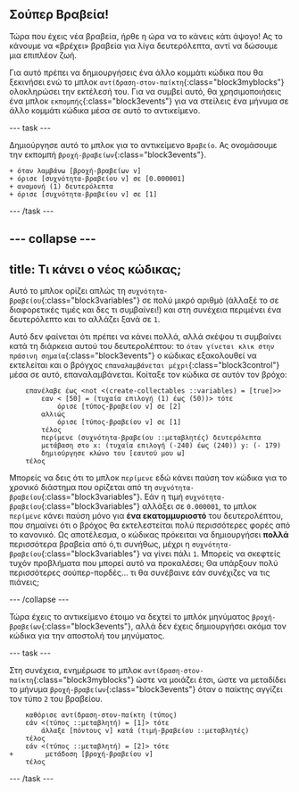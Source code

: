 ## Σούπερ Βραβεία!

Τώρα που έχεις νέα βραβεία, ήρθε η ώρα να το κάνεις κάτι άψογο! Ας το κάνουμε να «βρέχει» βραβεία για λίγα δευτερόλεπτα, αντί να δώσουμε μια επιπλέον ζωή.

Για αυτό πρέπει να δημιουργήσεις ένα άλλο κομμάτι κώδικα που θα ξεκινήσει ενώ το μπλοκ `αντίδραση-στον-παίκτη`{:class="block3myblocks"} ολοκληρώσει την εκτέλεσή του. Για να συμβεί αυτό, θα χρησιμοποιήσεις ένα μπλοκ `εκπομπής`{:class="block3events"} για να στείλεις ένα μήνυμα σε άλλο κομμάτι κώδικα μέσα σε αυτό το αντικείμενο.

--- task ---

Δημιούργησε αυτό το μπλοκ για το αντικείμενο `Βραβείο`. Ας ονομάσουμε την εκπομπή `βροχή-βραβείων`{:class="block3events"}.

```blocks3
+ όταν λαμβάνω [βροχή-βραβείων v]
+ όρισε [συχνότητα-βραβείου v] σε [0.000001]
+ αναμονή (1) δευτερόλεπτα
+ όρισε [συχνότητα-βραβείου v] σε [1]
```

--- /task ---

--- collapse ---
---
title: Τι κάνει ο νέος κώδικας;
---

Αυτό το μπλοκ ορίζει απλώς τη `συχνότητα-βραβείου`{:class="block3variables"} σε πολύ μικρό αριθμό \(άλλαξέ το σε διαφορετικές τιμές και δες τι συμβαίνει!\) και στη συνέχεια περιμένει ένα δευτερόλεπτο και το αλλάζει ξανά σε `1`.

Αυτό δεν φαίνεται ότι πρέπει να κάνει πολλά, αλλά σκέψου τι συμβαίνει κατά τη διάρκεια αυτού του δευτερολέπτου: το `όταν γίνεται κλικ στην πράσινη σημαία`{:class="block3events"} ο κώδικας εξακολουθεί να εκτελείται και ο βρόγχος `επαναλαμβάνεται μέχρι`{:class="block3control"} μέσα σε αυτό, επαναλαμβάνεται. Κοίταξε τον κώδικα σε αυτόν τον βρόχο:

```blocks3
    επανέλαβε έως <not <(create-collectables ::variables) = [true]>>
        εαν < [50] = (τυχαία επιλογή (1) έως (50))> τότε
            όρισε [τύπος-βραβείου v] σε [2]
        αλλιώς
            όρισε [τύπος-βραβείου v] σε [1]
        τέλος
        περίμενε (συχνότητα-βραβείου ::μεταβλητές) δευτερόλεπτα
        μετάβαση στο x: (τυχαία επιλογή (-240) έως (240)) y: (- 179)
        δημιούργησε κλώνο του [εαυτού μου ω]
    τέλος
```

Μπορείς να δεις ότι το μπλοκ `περίμενε` εδώ κάνει παύση τον κώδικα για το χρονικό διάστημα που ορίζεται από τη `συχνότητα-βραβείου`{:class="block3variables"}. Εάν η τιμή `συχνότητα-βραβείου`{:class="block3variables"} αλλάξει σε `0.000001`, το μπλοκ `περίμενε` κάνει παύση μόνο για **ένα εκατομμυριοστό** του δευτερολέπτου, που σημαίνει ότι ο βρόχος θα εκτελεστείται πολύ περισσότερες φορές από το κανονικό. Ως αποτέλεσμα, ο κώδικας πρόκειται να δημιουργήσει **πολλά** περισσότερα βραβεία από ό,τι συνήθως, μέχρι η `συχνότητα-βραβείου`{:class="block3variables"} να γίνει πάλι `1`. Μπορείς να σκεφτείς τυχόν προβλήματα που μπορεί αυτό να προκαλέσει; Θα υπάρξουν πολύ περισσότερες σούπερ-πορδές… τι θα συνέβαινε εάν συνέχιζες να τις πιάνεις;

--- /collapse ---

Τώρα έχεις το αντικείμενο έτοιμο να δεχτεί το μπλόκ μηνύματος `βροχή-βραβείων`{:class="block3events"}, αλλά δεν έχεις δημιουργήσει ακόμα τον κώδικα για την αποστολή του μηνύματος.

--- task ---

Στη συνέχεια, ενημέρωσε το μπλοκ `αντίδραση-στον-παίκτη`{:class="block3myblocks"} ώστε να μοιάζει έτσι, ώστε να μεταδίδει το μήνυμα `βροχή-βραβείων`{:class="block3events"} όταν ο παίκτης αγγίζει τον τύπο `2` του βραβείου.

```blocks3
    καθόρισε αντίδραση-στον-παίκτη (τύπος)
    εάν <(τύπος ::μεταβλητή) = [1]> τότε
        άλλαξε [πόντους v] κατά (τιμή-βραβείου ::μεταβλητές)
    τέλος
    εάν <(τύπος ::μεταβλητή) = [2]> τότε
+        μετάδοση [βροχή-βραβείου v]
    τέλος
```

--- /task ---
